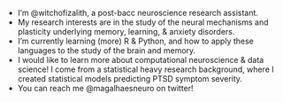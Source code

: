 - I’m @witchofizalith, a post-bacc neuroscience research assistant. 
- My research interests are in the study of the neural mechanisms and plasticity underlying memory, learning, & anxiety disorders.
- I’m currently learning (more) R & Python, and how to apply these languages to the study of the brain and memory. 
- I would like to learn more about computational neuroscience & data science! I come from a statistical heavy research background, where I created statistical models predicting PTSD symptom severity.
- You can reach me @magalhaesneuro on twitter! 

<!---
witchofizalith/witchofizalith is a ✨ special ✨ repository because its `README.md` (this file) appears on your GitHub profile.
You can click the Preview link to take a look at your changes.
--->
